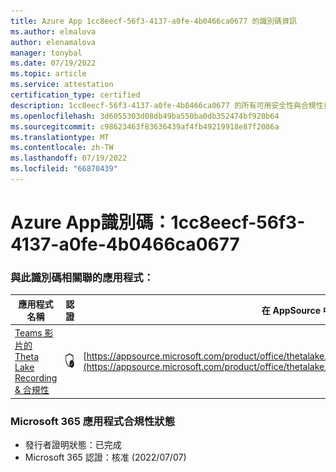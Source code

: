 ```yaml
---
title: Azure App 1cc8eecf-56f3-4137-a0fe-4b0466ca0677 的識別碼資訊
ms.author: elmalova
author: elenamalova
manager: tonybal
ms.date: 07/19/2022
ms.topic: article
ms.service: attestation
certification_type: certified
description: 1cc8eecf-56f3-4137-a0fe-4b0466ca0677 的所有可用安全性與合規性資訊。
ms.openlocfilehash: 3d6055303d08db49ba550ba0db352474bf920b64
ms.sourcegitcommit: c98623463f83636439af4fb49219918e87f2086a
ms.translationtype: MT
ms.contentlocale: zh-TW
ms.lasthandoff: 07/19/2022
ms.locfileid: "66870439"
---
```

# <a name="azure-app-id-1cc8eecf-56f3-4137-a0fe-4b0466ca0677"></a>Azure App識別碼：1cc8eecf-56f3-4137-a0fe-4b0466ca0677


### <a name="apps-associated-with-this-id"></a>與此識別碼相關聯的應用程式：
| **應用程式名稱** | **認證** | **在 AppSource 中檢視** |
|--------------|---------------|-----------------------|
| [Teams 影片的 Theta Lake Recording &amp; 合規性](../forward/thetalake.thetalake_recording_and_compliance_for_teams.md) | <img alt="Certified application badge" src="../media/certified-badge.png" height="25" width="25" /> | [https://appsource.microsoft.com/product/office/thetalake.thetalake_recording_and_compliance_for_teams](https://appsource.microsoft.com/product/office/thetalake.thetalake_recording_and_compliance_for_teams) |

### <a name="microsoft-365-app-compliance-status"></a>Microsoft 365 應用程式合規性狀態
- 發行者證明狀態：已完成
- Microsoft 365 認證：核准 (2022/07/07) 
